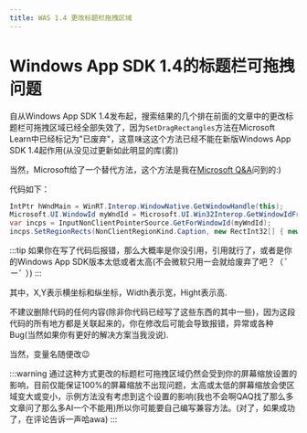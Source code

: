 ```yaml
---
title: WAS 1.4 更改标题栏拖拽区域
---
```


# Windows App SDK 1.4的标题栏可拖拽问题

自从Windows App SDK 1.4发布起，搜索结果的几个排在前面的文章中的更改标题栏可拖拽区域已经全部失效了，因为`SetDragRectangles`方法在Microsoft Learn中已经标记为"已废弃"，这意味这这个方法已经不能在新版Windows App SDK 1.4起作用(从没见过更新如此明显的库(雾))

当然，Microsoft给了一个替代方法，这个方法是我在[Microsoft Q&A](https://learn.microsoft.com/en-us/answers/questions/1362230/how-to-fix-appwindow-titlebar-setdragrectangles-no)问到的:)

代码如下：

```C#
IntPtr hWndMain = WinRT.Interop.WindowNative.GetWindowHandle(this);
Microsoft.UI.WindowId myWndId = Microsoft.UI.Win32Interop.GetWindowIdFromWindow(hWndMain);
var incps = InputNonClientPointerSource.GetForWindowId(myWndId);
incps.SetRegionRects(NonClientRegionKind.Caption, new RectInt32[] { new RectInt32(X, Y, Width, Height) });  // [!code highlight]
```
:::tip
如果你在写了代码后报错，那么大概率是你没引用，引用就行了，或者是你的Windows App SDK版本太低或者太高(不会微软只用一会就给废弃了吧？（*゜ー゜*）)
:::

其中，X,Y表示横坐标和纵坐标，Width表示宽，Hight表示高.

不建议删除代码的任何内容(除非你代码已经写了这些东西的其中一些)，因为这段代码的所有地方都是关联起来的，你在修改后可能会导致报错，异常或各种Bug(当然如果你有更好的解决方案当我没说).

当然，变量名随便改😉

:::warning
通过这种方式更改的标题栏可拖拽区域仍然会受到你的屏幕缩放设置的影响，目前仅能保证100%的屏幕缩放不出现问题，太高或太低的屏幕缩放会使区域变大或变小，示例方法没有考虑到这个设置的影响(我也不会啊QAQ找了那么多文章问了那么多AI一个不能用)所以你可能要自己编写兼容方法。(对了，如果成功了，在评论告诉一声哈awa)
:::